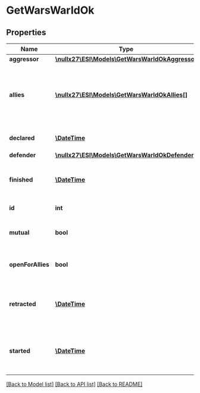 # GetWarsWarIdOk

## Properties
Name | Type | Description | Notes
------------ | ------------- | ------------- | -------------
**aggressor** | [**\nullx27\ESI\Models\GetWarsWarIdOkAggressor**](GetWarsWarIdOkAggressor.md) |  | [optional] 
**allies** | [**\nullx27\ESI\Models\GetWarsWarIdOkAllies[]**](GetWarsWarIdOkAllies.md) | allied corporations or alliances, each object contains either corporation_id or alliance_id | [optional] 
**declared** | [**\DateTime**](\DateTime.md) | Time that the war was declared | 
**defender** | [**\nullx27\ESI\Models\GetWarsWarIdOkDefender**](GetWarsWarIdOkDefender.md) |  | [optional] 
**finished** | [**\DateTime**](\DateTime.md) | Time the war ended and shooting was no longer allowed | [optional] 
**id** | **int** | ID of the specified war | 
**mutual** | **bool** | Was the war declared mutual by both parties | 
**openForAllies** | **bool** | Is the war currently open for allies or not | 
**retracted** | [**\DateTime**](\DateTime.md) | Time the war was retracted but both sides could still shoot each other | [optional] 
**started** | [**\DateTime**](\DateTime.md) | Time when the war started and both sides could shoot each other | [optional] 

[[Back to Model list]](../README.md#documentation-for-models) [[Back to API list]](../README.md#documentation-for-api-endpoints) [[Back to README]](../README.md)


